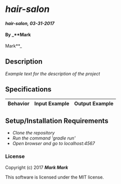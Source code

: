 # _hair-salon_

#### _hair-salon, 03-31-2017_

#### By _**Mark
Mark**_

## Description
_Example text for the description of the project_


## Specifications

| Behavior                   | Input Example     | Output Example    |
| -------------------------- | -----------------:| -----------------:|



## Setup/Installation Requirements

* _Clone the repository_
* _Run the command 'gradle run'_
* _Open browser and go to localhost:4567_


### License

Copyright (c) 2017 **_Mark
Mark_**

This software is licensed under the MIT license.
